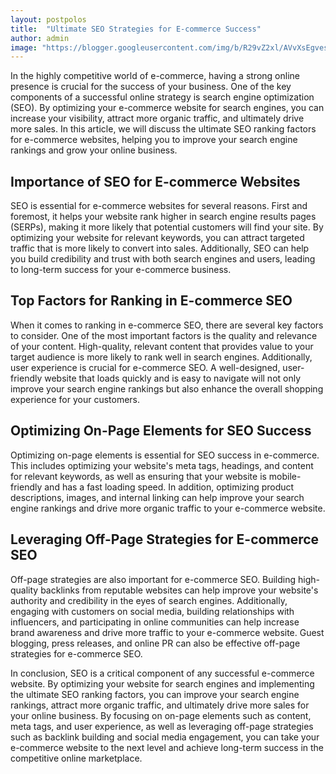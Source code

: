 ```yaml
---
layout: postpolos
title:  "Ultimate SEO Strategies for E-commerce Success"
author: admin
image: "https://blogger.googleusercontent.com/img/b/R29vZ2xl/AVvXsEgves6y0gbfaIr8QKzgiuI8w88Mqx1IcnoCFJw7TIJVoN9RrJUPS-bw5-RGkPrIgFqbN6F2pvNtKfTvbWVwu74IVoDaQTpq8K3h9pwdZT_NRBfeaNpQqBh1b1fLuZ_DfYskXRdKq2zJy0Z7njtxcGk0M1HfgnOCQlBXU6iorNgD7mCoFaBhjOdM8KO3QjQo/s1600/20240515_091805.png"
---
```





<p>In the highly competitive world of e-commerce, having a strong online presence is crucial for the success of your business. One of the key components of a successful online strategy is search engine optimization (SEO). By optimizing your e-commerce website for search engines, you can increase your visibility, attract more organic traffic, and ultimately drive more sales. In this article, we will discuss the ultimate SEO ranking factors for e-commerce websites, helping you to improve your search engine rankings and grow your online business.</p>
<h2>Importance of SEO for E-commerce Websites</h2>
<p>SEO is essential for e-commerce websites for several reasons. First and foremost, it helps your website rank higher in search engine results pages (SERPs), making it more likely that potential customers will find your site. By optimizing your website for relevant keywords, you can attract targeted traffic that is more likely to convert into sales. Additionally, SEO can help you build credibility and trust with both search engines and users, leading to long-term success for your e-commerce business.</p>
<h2>Top Factors for Ranking in E-commerce SEO</h2>
<p>When it comes to ranking in e-commerce SEO, there are several key factors to consider. One of the most important factors is the quality and relevance of your content. High-quality, relevant content that provides value to your target audience is more likely to rank well in search engines. Additionally, user experience is crucial for e-commerce SEO. A well-designed, user-friendly website that loads quickly and is easy to navigate will not only improve your search engine rankings but also enhance the overall shopping experience for your customers.</p>
<h2>Optimizing On-Page Elements for SEO Success</h2>
<p>Optimizing on-page elements is essential for SEO success in e-commerce. This includes optimizing your website's meta tags, headings, and content for relevant keywords, as well as ensuring that your website is mobile-friendly and has a fast loading speed. In addition, optimizing product descriptions, images, and internal linking can help improve your search engine rankings and drive more organic traffic to your e-commerce website.</p>
<h2>Leveraging Off-Page Strategies for E-commerce SEO</h2>
<p>Off-page strategies are also important for e-commerce SEO. Building high-quality backlinks from reputable websites can help improve your website's authority and credibility in the eyes of search engines. Additionally, engaging with customers on social media, building relationships with influencers, and participating in online communities can help increase brand awareness and drive more traffic to your e-commerce website. Guest blogging, press releases, and online PR can also be effective off-page strategies for e-commerce SEO.</p>
<p>In conclusion, SEO is a critical component of any successful e-commerce website. By optimizing your website for search engines and implementing the ultimate SEO ranking factors, you can improve your search engine rankings, attract more organic traffic, and ultimately drive more sales for your online business. By focusing on on-page elements such as content, meta tags, and user experience, as well as leveraging off-page strategies such as backlink building and social media engagement, you can take your e-commerce website to the next level and achieve long-term success in the competitive online marketplace.</p>
<p style="height:1px; overflow:auto;">
menassamicha fanfix
erreci_o2 phica
mamasweetleaf808
fanfix menassamicha
cynthiagohjx leak
cynthiagohjx leaks
nila nambiar picuki
marinagonz99 desnuda
marinagonz99 porn
doreengnadi celebforum
cherylxxw leaked
vikaviktoriy215
imbeniiz vk
qaws_1109 leak
mariihvipp
irishdevilfairy
marinagonz99 xxx
yousof editzxxx
salmafeerr nude
fatimhx20
emerson gauntsmith nude
dyar al-ashtari
franyelisuarez2 erome
margaryta movchan onlyfans
shreyashee kar nude
cynthiagohjx leaked
the_jacked_rancher fansly
luxsulax biodata
pamarissara_1
soniyaarora769
jasmyreels
sabrigirls420
itsnezukobaby
bbusebikmaz
frmega123
mariaissabeloficial nude
rudenokofficial
valeriaxohlala
naliafoxwaifu
isabella giannitti poringa
alejitaquiroz.ff
nadja_lsj
arilolbby
jucillany_jucyy
aliceangelx2
kitsunepaaske nude
annybakunyuu patreon
milanyelam10
_kiiyoming_
tnquinhu leak
jasmine zerouali onlyfans
corinne nicewick nude
nong mai91237
imlabuenotavipofficial
ᴅᴀʀᴀʀᴀᴛ ᴄʜᴀᴍᴘᴀ
hanadyelmashtoub xnxx
vladaadaa onlyfans
kavitasharma0088
marisabeloficial 1
hnnhlckr vk
itsgeeofficialxo
brendamariax telegram
iyori_nu
jasiakowna
miss_baydoll415
katadelverde
phica meryem amato
parmidashahh fanfix
franyelisuarez2 onlyfans
lilbbydao
sssmaltea
sex shami_kachii
chandanjeet8
nguyenphamtuuyn leak
marisabeloficial nude
sara sfamurri poringa
tivvanni слив
amaraui fapello
venusrubens fansly
cherylxxw leak
aniaphotomodel
naty angelis edad
baddbaes
bettercallhele tits
chhavi ralhan fapello
woooozzzzz likey
arhmei leak
wchew слив
mariaissabeloficial onlyfans
thejackedrancher fansly
salome salvi alex calleja porn
inkajohannak
kkatrunia forum
micu_kaitlyn94
assworldbootyyy
nups7i nude
rabia kapoor imginn
cynthiagohjx nude
marinagonz99 leak
emerson gauntsmith
анастасия макшаева onlyfans
gianninaprl fapello
mariaissabeloficial xxx
marisabeloficial onlyfans
jaasmine_cc
ektabaddie leaks
nicoleta088
andreanne jomphe nude
alejandra rojas soto poringa
steffy meza poringa
ailyn dunning onlyfans
maianh230896
tatiana panesso poringa
moonlinchild
andreanne jomphe fapello
mariaissabeloficial desnuda
micha menassa fanfix
kadellesamuals onlyfans
0_ppeu_ likey
steffy meza erome
lydia mavridou onlyfans
livadax3 onlyfans leak
fionamaefit nua
monalisapedersen nude
cherylxxw onlyfans leaked
lady_big75
sai_sanvi_77
jasxmiine telegram
chanchira sriduean
nikitha reimers porn
samuela torkowska fapello
katherinne roderigues
xuzimi17
tay_energy coomer
meryem amato phica
aubreynotaudreyy xxx
gymgirls255
lilbbydao leak
jyothi purvaj porn
kanakpant9
sylvia yasmina picuki
erome marymanares
andreanne jomphe leak
moniamiel666
wchew fapello
anelise christe de andrade
ektabaddie leak
nhung.hong2199
shami_kachii leak
niki padilla imginn
arhmei_01 leak
khanhhuyenno11
charyssa chatimeh leaked
charyssa chatimeh bugil
luuciiiaaa18
trynastayhealthy101
vaaaaleriaaaa__ nude
whoami8981 nude
princessamyreh
peiyu0515 leak
tianaariel97
iamqueenpaula
gina_monilla unlockt
lanamultani leak
vickymcbacon onlyfans
vaaaaleriaaaa__ onlyfans
lexjacoby fansly
ariedha2arie bugil
viktoryiazov2k
tracycaakez
ladysvibee
desss88_ erome
marianne palko fapello
wavvyitalian onlyfans
pixwox 져닝 팬 트리
azhleystv onlyfans
sylvia yasmina poringa
sheila butelli onlyfans
neelimasharma15
kaeleerenereelz
beaspinola desnuda
vanessa ouerhani erome
jelitaje20 bugil
lachnikolett onlyfans
magdazensa
nayaraassuncao__ forum
iniilenbenerankok
benyapa.q onlyfans
katja kanniainen onlyfans
chirasree sarkar fapello
itsnaletti
justdoitx_x
agnyyx onlyfans
blomyworld
miiilleb forum
tatianapulido1111
margaryta movchan
shircano erome
fatimahx20
heex 라이키
elvanimsigul
serenity_dxniel
marinagonz99 follando
jjuliivargass erome
chervonarutu leak
mellllun melissa
masbahfernands
sarah estanislau poringa
miraya heredia leaked
meryem amato onlyfans
millicent borges accardi
suelynfeet
dasom_lovely likey leak
loveless_storyy x2
maria arreghini urlebird
woooozzzzz 유진쌤 라이키
brylee drummond onlyfans
arhmei likey
artdikaya_ urlebird
lluks.blogspot.com denisa
kaly aispuro fapello
ladlikavita
gaile quijano scandal
dohwan_kam
theo ivanez parra arce xxx
ariedha2arie nude
mandalena aragao porn
jessjcajay forum
vikaviktoriy215 instagram
misscristinafoxreal
bettercallhele playboy
beccadelavarielle nude
cameliastraus
natyoficiiall nude
nayara assunção anonib
charyssa chatimeh nude
qu33nth3 phica
lolyomie leaks
agnyyx leaked
vukašin marković instagram picuki
mayadekeukeleere onlyfans
baberamii fantrie
gissykr
brendamariax nua
chubby ndindi onlyfans
valeblucerchiata xxx
madamelyax ifsa
jeilalou fanfix nico robin
mallyraps nude
xxzoeandrews
chhavi ralhan leak
larawalkies
emerson gauntsmith nsfw
fatimhx20 fanfix
franyelisuarez2 porno
jessjcajay phica
ramsha pervaiz rimz
zozo881111 leak
hzlbaby21
lulbabykiy
joystickazzi
wendyvaldez_12
cami marani poringa
daryna ivanets
oliviaburns12 xxx
friends movie night gone wild - mysweetapple x missyennii
nhung.hong2199 nude
abrupode99 erome
aapkiikhwahish
verusca mazzoleni onlyfans
camifernz leaks
celinstagrrram nude
chhavi ralhan nude live
mariacarmen824
merly estela poringa
diiana_nsilva nude
linoy vaknin nude
iliyana apostolova reddit
eyeslovelyfish
andreanne jomphe naked
kxsey.olexry
dasom_lovely leaked
oh_mamatried
wokeupinadream_tabitha
rilleyymitchell
reembirdette
loreelove_altr
iwannaraa
chrissie geenen wikipedia
itskarleyyd
insaanebeautyy xxx
makenzie raine fanfix
loverlly poringa
wendyfelixa erome
corinne nicewick nackt
miiilleb true followers leak
haileygreyxoxo
fundaasen98
roroarmon1
manithai99 nackt
danicaisleyy leaked
tivvanni • your favorite nylon girl
yeinny saenz erome
manuelamontenegroo sq
zuzlenka97
babyyfaria onlyfans
whitebean_fer nude
yozzzi pack
dahriana_92
thiccumz101
ja.nesnewshoelibrary
deola godini escort
shiftymine phica
minerspartan onlyfans
marika fruscio phica
aurolka wykop
jade jirousek onlyfans
marinagonz99
eubrunacarvallho nua
monimoncica
destinyhxo nua
tessa kabelo fansly
missviktoria_camila11
liviamoon7
belezaalemdopeso xxx
shamariadaniellee porn
lauraglentemose leak
lilianacruz222
gaby_chacoon onlyfans
sameena1x
ddinabbaby
mariiana hadid nua
jyothi purvaj xxx
diellzalabella
izaptitchat
kashu budhani age
tatumwagnerr
frammy540 nua
nastyakrik fansly
soniya_sonu001
imsanalesia
frecklednutt
alexanadiaz
vaniasse1
msnursemelly
suleika estrella veloz porn
jisamss forum
naliafoxwaifu porn
lukács hanga anett onlyfans
tkdboutique xxx
fionamaefit fanfic
miroslaavskayanessi leak
karii torrado poringa
parmidashahh porn
boxngamgai nude
hudastyle7backup xnxx
venusrubens vk
darkbrew onlyfans
juhwatanabe18
monika jawdynska
priya8849 xxx
katalyna_98 nude
juicykitty_offiziell
melixap nuda
neechen onlyfans leak
guylarinx leak
kooraalinaa
shanxn leaked
louiselaingx nudes
serena novikov onlyfans
x_julietta_xx
marisabeloficial porno
carin2_23
nadianyk boosty
gaby renaldi only fans
viktoryiazov2k nude
woooozzzzz naked
lauraglentemose leaks
ccandemartinezzz
vadassssssz onlyfans
karvillasenor leaked
nomdeplume_xx
zahira seoane nudes
miss_ritu_official1
ludmila godoy poringa
nondu1nguba
szajen_kaa
thalytacl_
valensalazar10
alicia batista14
whitebean_fer xxx
melimtx poringa
skincanelaoficial nude
xmorgan100 nua
phica bunkr
itssgenna bj
lana twinkle слив
lerochkabuns xxx
yinyleonofflcial
deivialemao nudes
judacny rondon pack
loveless_storyyx2 nude
lidia sas_nooley
sishka14 слив
kyylarenee fanfix leaks
taisa batista poringa
adrianadelgado_of
iammsjasmine699 onlyfans
yaslen clemente слив
ms sethi pixwox
miiilleb true followers leaked
natyoficiiall
irisxxro
kako46 nude
melixap nude
p.i.n.k02 onlyfans
yoshi thunchanok vk
dhanya shaj onlyfans
pumpkintash
x_chxntxl_x
mareike lerch onlyfans
可可coco🐰코코
glamourxzone
mrs tivvi desnuda
dayanis bastidas porno
meltatt onlyfans leak
reemalmakhel leaks
betgaxiola poringa
agata migdalek leaked
lalazynhacarv_26
marinagonz99 fuck
xoxo_deeea_xoxo
yadira herrera erome
iwannaraa nudes
bella_luccini
duygum_fdik reddit
maisie de krassel tribute
my wchew patreon
akteusrex porn
leenabkk9
xx.poszytaa.xx
jujuholiverx
sssu_nny_fit
artmotors desnudo twitter
leahfairylove
1duygueren
ale_moreeno nude
maryroalv
yourlatinabestie xxx
siriasuncolor mega
tina fire titsintops
苡昕𝒀𝒖𝒓𝒊♡ nude
anastaisime sliv
ell8ta слив
วาร์ป 👇👇👇 metart - marta e
alina dorzbacher
cloe elis poringa
itsgeeofficialxo porn
piroska_varga onlyfans
carla quevedo poringa
mjawdynska nude
veroniqqueen
anisa tasya amelia bugil
pri_aqillavip
thefoxandthesquirrel onlyfans
u12641996 nude
enulie_porer onlyfans
kat0081 nude
namastejuli nude
marita plieva onlyfans
miichellecheri
uthygayoong bugil
yozzzi porn
hodaya pinto nude
jarah jabeen anchol xxx
poffan erome
agostina goñi plataroti desnuda
imyannli fansly
xnxx svetlana ruchiy
adrialoo
mslindalan leak
cristina minitinah erome
hanadyelmashtoubسكس
lauramirez90 xxx
beverly tlhako nua
msallymari leak
aishwarya vadivu onlyfans
maluxqueeen
valensalazar10 onlyfans
настя якименко онлифанс
aishwarya vadivu xnxx
kirtion sanon xxx
ellajessxo
jullla.r onlyfans
eva padlock pixwox
satya rayaprolu xnxx
celihairston xxx
ritika kharel viral porn
morenatatixx porn
taisa batista 14 porn
afrinvaj75 nude
gabrielly lopes nua erome
zoleinyr
lu pimenta erome
avamoore_fr
thibisova porn
alexasxlife xnxx
elisa brandani porn
jurley cardona desnuda
mssethivip xnxx
winter_butterfly09 instagram
tayana sawh
thejackedrancher lpsg
ellina bellina picuki
tcintikee
salome salvi alex calleja wikipedia
cansu yl imginn
salome salvi alex calleja twitter
marisabeloficial telegram
ceciamix phica
ektabaddie mms
seebignino fapello
layla maraj erome
pinayflix telegram
lyrics dard ~ music-fa.com saeid hosseini ~ music-fa.com
thejackedrancher onlyfans
timurkadie lpsg
james hilerio lpsg
ailyn dunning
maria ingvarsdottir onlyfans
griffin laszlo lpsg
khady gueye phica
omar salazar "maría gjieli" de nada
marusaluv onlyfans
ektabaddie leaked
salome salvi alex calleja age
vaniasse poringa
princia_g saveig
francisca oliveros erome
obersovszky lara wikipédia
mikail reimberg rocha instagram
tayana sawh facebook
mateo caputo lpsg
mimisemaan sexyforum
the jacked rancher lpsg
anime 18+🔥 memes👙 shorts name
marinagonz99 erome
cherylxxw onlyfans
ḷaura cookie erome
marisabeloficial pack
@rigo😮‍💨🖕: my friend's wife when he suddenly came home from work
whyimandrea erome
carla aish erome
odette orlena erome
anja conceição erome
detremia phica
nnaminxxtd vk
bridgetj brohman + pinterest tumblr
carla aish poringa
sannylox imginn
csehi csaba dua lipa
aldi bernardo poringa
luxsulax relationship
nila nambiar dob
kezia wexøe-mikkelsen
msemkayvee erome
mayadekeukeleere erome
tayanna sawh
ollssyy imgin
iliyana apostolova fapello
margaryta movchan desnuda
chechus30 poringa
andrea ceballos erome
jackedrancher lpsg
i_byaj erome
brendamariax erome
mayadekeukeleere desnuda
marisabeloficial erome
diana_dcch
lyrics saeid-hosseini-dorehami-lori <unknown>
salome salvi alex calleja video porn
marymanares erome
lyrics dorehami lori saeid hosseini
boxngamgai erome
cherylxxw leaks
ninimlgb
nikanowak onylfans
queennjordynn coomer
jenny_jypsy camwhores
delia duran instagram imginn
martina mencucci phica
luciana milessi erothot
las minas mas lindas del mundo twitter + solelarghi
venusrubens coomer
milton samaddar
mads.dayle.r onlyfans
bettercallhele fapello
keeyalexis erome
groupngamgai nude
arhmei leaked
qaws_1109 nude
bhlazewiddabhooty
lacy scott55 camwhores
milton samaddar religion
nicky bordon poringa
boxngamgai fapello
diana vladimirovna fapello
irem cihanbeylerde babası kimdir
boxngamgai nua
elenanicola11 onlyfans
vaniasse kofi
miroslava montemayor wikifeet
erome anja conceição
tati panesso poringa
meia cassandra telegram
melina stavraki onlyfans
hannah kenerly fapello
arysbella pickui
chasity juarez fapello
wenzdai erome
alondra covarrubias erome
marinagonz99 leaked
wife and "rashmi dastidar"
dr sofiya (sonya) krasilnikov
karina kozma imginn
madamelyax ifşa
ayannalagasse urlbird
celepamio fapello
tivvanni fapello
dayana alvear erome
xenialoboda onlyfans
sandranovak fansly leak
katherinne rodriguez picuki
박잼민 포터남
hana macchia fansly
erome francisca oliveros
margaryta movchan erome
qbxm_bax09 vk
katherine saez fapello
celi hairston onlyfans
milanka kudel picuki
ender pearl erome
喬拉造型沙龍 jola hair salon
medina osmic
maciej musial imginn
ivana duque fapello
maadziowy instagram
hamslam5858 michigan
socialmediagirls _thaisthereza
picuki patrycja szreder
2cams✿org
malee dora poringa
hayleylovitt camwhores
iblondie123 camwhores
nikitaxeniaklimek onlyfans
parmidashahh fanfic
yuleidy santiago onlyfans "gratis"
lilbbydao3 leaked
chervonarutu nude
dr natalya sivashov
"imyujia fapello"
milton samadder religion
kkubi99 real name
lpsg thejackedrancher
meeeeeliis nude
tanya kalinina onlyfans
jazzybeast imignn
@💓𝔞𝔫𝔦𝔱𝔞💓:minitinah ♥️
raai laxmi instagram picuki
ludmi peresutti poringa
samantha logan imginn
vaniasse erome
valentina alcivar poringa
chynna san lorenzo 9gag
nnaminxxtd xxx
tayana sawh instagram
lyrics man ya to modepvideo1تلگرام
tati scarletti wikipédia
slpybby fansly leak
milanka kudel kwai
h.ealthy_w0n
nikita xenia klimek onlyfans
lilbbydao3 leaks
annallese oswald erome
sterling simcox lpsg
hunnie_bunns fapello
kari torrado poringa
ar13sx
mayadekeukeleere telegram
meryemamato phica
marusa luv onlyfans
sandranovak fansly
ana valero poringa
akasha murillo erome
luxsulax女友
andreea sasu wikipedia
aubrea123 erome
yababeth picuki
evahsokay anonib
jjennylom vk
ccccooooe nude
pal0matrigo onlyfans
cielaaaaaa67
sai_not_sigh
socialmediagirls lucija baban
itsdrizzybaby_ leaked
regitze bach fapello
ronikudlash
vivipanamera titsintops
edoardo bove lpsg
audgiegee nude
the_jacked_rancher lpsg
evebrosie
csaba csehi dua lipa
wchew erome
stellawife2388
josefine lindegaard nude
yamileth cabrera erome
phone number and "rashmi dastidar"
douaa lahyaoui date de naissance
azhleystv erome
yerlyperkins fanfix
gaia rago urlebird
steffania alvarez pinayflix
fernandsofc erome
ceciamix blue cowboy
veronica murillo fapello
salome salvi alex calleja video pornhub
gerardo leija lpsg
_jashel01
breahhicks camwhores
hamslam5858 camwhores
ailyn dunning instagram
yungfreckz scrolldrop
madsxtina onlyfans
lynzzzzang nude
harry kirton lpsg
simoncostta lpsg
manuela ferrera picuki
giulia bhhh leak
erome mayadekeukeleere
thejackedrancher nude
franyelisuarez2 desnuda
xcaitlinxmareex
msandrea.tv picuki
vaniasse pack
emin osmic
madamelyax onlyfans
gigi vakassian onlyfans
jyc_tn alua
sarisa klangnok nude
esmyugartee onlyfans
regina labajova onlyfans
illés dorina picuki
alyssa mercante fapello
lily adrianne erothot
shia2bella nude
marieth_gn erome
miguel tortelli lpsg
dani943 fapello
alexsaaart слив
xkkatheriine
mayadekeukeleere poringa
cassandraxx98
eloise mumme nude
lukács hanga anett nude
claudeezy_ nude
dion alexander 88 imginn
angel ferrnandezz erome
eliane wexøe-mikkelsen wikipedia
email address and "rashmi dastidar"
tayana sawh twitter
miaaafer16 nude
noemy furcillo ciao darwin
steffy meza yoga xxx
natalie grammatico
luchi shizuka link in bio
karolina cumoric
masinka bianka socialmediagirls
nazlıcan tanrıverdi ifşa
carolinak91____
evahsokay bunkr
ivana mrazova instagram stories picuki
menassamicha erome
weibocos fapello
lyrics yagmur ~ music-fa.comali navab ~ music-fa.com
juanthebarbie erome
irishdevilfairy nude
super molly 777 picuki
ekaterina khalikova picuki
marieqtpi
soycaruty poringa
husband and "rashmi dastidar"
madijerome71
abii wells poringa
mariangela nieves erome
school and "rashmi dastidar"
sheila marilyn poringa
stephyjosh poringa
social media and "rashmi dastidar"
naty.angelis 2.5
ig r.naibeth
faina betancur
cvet21 picuki
meia cassandra viral video telegram
reumbody imginn
flvshnike nude
wavvyitalian lpsg
itsjaacky fanfix
harold orioste biodata
dianareyesambriz fanstories
groupngamgai leaked
tiannelyt nude
taisa & thea fapello
lyrics dourehami lori saeid hosseini
amy carreon fapello
itsveronikaviolet
siggudottir desnuda
kasiedilla titsintops
kimvuongg anonib
truefollowrs nicodentodria
ania_photomodel
cozmiknina nude
atiyyvh nudes
llambeneit erome
tivvanni erome
selika zamantha pelada
boxngamgai desnuda
dua lipa csaba csehi
lilbbydao3 leak
itsalyssaortega
fionamaefit fanfix
marusya outdoors nacionalidad
angelina melnikova picuki
maartalew
анастасия макшаева слив
kay.ranii fapello
abbycatsgb
kadellesamuals nude
lui bedoya erome
venusrubens erome
stylish name 🦋⃟🖤⃝🇧 simmi
dionerafuna
kyomi torrent.blogs.com
lilbbydao leaks
brendamariax
josito lpsg
makarenacobo erome
dani943 erome
sara retali erothot
business interest and "rashmi dastidar"
shia2bella xxx
lyrics baroontel | modepvideo1
maryyyxlo erome
lyrics royatel | modepvideo1
cindy baranowska onlyfans
thea batista fapello
charusharma erome
jacked rancher lpsg
doreengnadi telegram
kkatrunia fapello
riilynnxoxo
valeblucerchiata nude
cherylxxw nude
job title and "rashmi dastidar"
xforidax nude
amazonianai
qamarsoso14
neringa kriziute picuki
naty angelis 2.5
azrazzzrr
xdaniduv
mz.nattapol lpsg
anna iffländer celebforum
cherylannggx2 camwhores
zuhlaynuh erome
lilbbydao nude
lachnikolett
priya maggo erome
bunnyliaa47
tehtnica simpcity
luara lugli fapello
kiana akers fapello
rabbiilovey nude
yozzzi erome
vlada kory onlyfans
natarshabarbie fapello
annie zheng fanfix
nayaraassuncao__ nude
kkubi99 слив
sylwia_sylwiatko
serrah m assi nude
witch_4271
adelle cramers
audreyyymik
vveryss слив
rhenata schmidt rasmussen
nguyenphamtuuyn likey leak
lacy lennon erothot
itsdrizzybaby_ nude
sandranovak fansly leaks
gloria roscia imginn
cheridan hebert onlyfans
aubrea123 fapello
francymar phica
carolinamquinones imginn
shxniew erome
isa ladera erome
mayadekeukeleere fapello
angie bikini picuki
meri trentacapille nude
hollyjadepeersoffi
jennifer roncato cum tribute
wchew poringa
leana cipriano onlyfans
hibaxchi
호타루이카 박물관 accommodation
panda_mami25
julisa coutiño onlyfans
nikolle nitzia nieblas
jimmy stone, raquel inciarte & erick renna if you fall in love
annabel lucinda poringa
apinya uamsook nude
diabentley phica
doreengnadi nude
loverlly chanel nuñez perez biografia
elliexodonnell
李娜娜nana🔞搞怪小公主👑
박잼민 포터남 디시
unacakezx
annallese oswald
lilbbydao onlyfans
emmalayne sexyforum
lidia filippova poringa
tambsxoxo fapello
destinyhxo baddiehub
rosa acosta erothot
theresa fonseca wikifeet
alizon ocampo erome
venusrubens nua
inga joukova phica
hannahgauvreau visco
pm76cecilia
enyely212 poringa
noelle downing fapello
rodemiguell onlyfans
groupngamgai nudes
atavratmiyav twerk
milanyelam10 erome
amaliekjeldtoft onlyfans
desss88_ forum
k1ralee nudes
kabiqiu leak
iamgarciaeli erome
ivana mrazova instagram picuki
nayara assuncao anonib
franyelii erome
camifernz leak
maddie juggins onlyfans
ailyn dunning age
drgsnddrnk слив
nikitha reimers nude
selika zamantha nua
family and "rashmi dastidar"
dalila stabile phica
payton r imginn
margaryta movchan nude
home address and "rashmi dastidar"
ailyn dunning porn
sannylox nude
juiceylayla
morgssmores
chhavi ralhan age
brendamariax pelada
marinagonz99 nude
marel meyer poringa
sprizyxx
ailyn dunning nude
lala_ayu99
silvia d'avenia phica
nan su pearl htet vk
slpybby leaked
nikita sharma pixwox
krystiana goodwin las vegas
"ashley ciza" porn
yasmin jonkers husband
truepandana nua
xlottiefaith nude
aniaphotomodel onlyfans
whanjeab77
makacobo erome
theotherpicasso camwhores
itsjaacky fanfix leaked
tivvanni • your favorite nylon girl 💦 @mrs.tivvi
sifiadventure erome
bootybyshel erothot
andreea sasu wiek
adelle cramers onlyfans
intext:"howell seth payton"
divanice_17 coomer
</p>
